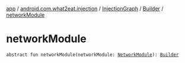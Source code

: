 [app](../../../index.md) / [android.com.what2eat.injection](../../index.md) / [InjectionGraph](../index.md) / [Builder](index.md) / [networkModule](./network-module.md)

# networkModule

`abstract fun networkModule(networkModule: `[`NetworkModule`](../../-network-module/index.md)`): `[`Builder`](index.md)